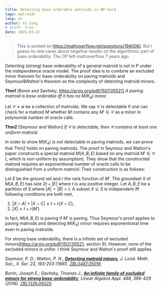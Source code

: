 ```yaml
---
title: Detecting base orderable matroids is NP-hard
tags: matroids
lang: en
author: Yu Cong
# draft: true
date: 2025-03-22
---
```


> This is posted on <https://mathoverflow.net/questions/194006/>. But I guess no one cares about negetive results on the algorithmic part of base orderability. The OP left mathoverflow 7 years ago.

Detecting (strong) base orderability of a general matroid is not in P under the independence oracle model. The proof idea is to combine an excluded minor theorem for base-orderability on paving matroids and Seymour&Walton's theorem on the complexity of detecting matroid minors.

**Thm1** [Bonin and Savitsky, https://arxiv.org/pdf/1507.05521] *A paving matroid is base orderable iff it has no $M(K_4)$ minor.*

Let $\mathscr C\not=\emptyset$ be a collection of matroids. We say $\mathscr C$ is detectable if one can check for a matroid $M$ whether $M$ contains any $M'\in\mathscr C$ as a minor in polynomial number of oracle calls.

**Thm2** [Seymour and Walton] *If $\mathscr C$ is detectable, then $\mathscr C$ contains at least one uniform matroid.*

In order to show $M(K_4)$ is not detectable in paving matroids, we can prove that Thm2 holds on paving matroids. The proof in Seymour and Walton's paper constructs a special matroid $M(A,B,E)$ based on any matroid $M'\in \mathscr C$ (, which is non-uniform by assumption). They show that the constructed matroid requires an exponentional number of oracle calls to be distinguished from a uniform matroid. Their construction is as follows:

Let $E$ be the ground set and $r$ the rank function of $M'$. 
The groundset $S$ of $M(A,B,E)$ has size $2t+|E|$ where $t$ is any positive integer. Let $A,B,E$ be a partition of $S$ where $|A|=|B|=t$.  A subset $X\subseteq S$ is independent iff following conditions are both met,

1. $|X\cap A|+|X\cap C|\le t+r(X\cap C)$,
2. $|X|\leq t+r(M')$

In fact, $M(A,B,E)$ is paving if $M'$ is paving. Thus Seymour's proof applies to paving matroids and detecting $M(K_4)$ minor requires exponentional time even in paving matroids.

For strong base orderability, there is a infinite set of excluded minors[https://arxiv.org/pdf/1507.05521, section 9]. However, none of the excluded minors is unifor. I think Seymour and Walton's proof still applies.


<cite authors="Seymour, P. D.; Walton, P. N.">_Seymour, P. D.; Walton, P. N._, [**Detecting matroid minors**](https://doi.org/10.1112/jlms/s2-2.2.193), J. Lond. Math. Soc., II. Ser. 23, 193-203 (1981). [ZBL0487.05016](https://zbmath.org/?q=an:0487.05016).</cite>

<cite authors="Bonin, Joseph E.; Savitsky, Thomas J.">_Bonin, Joseph E.; Savitsky, Thomas J._, [**An infinite family of excluded minors for strong base-orderability**](https://doi.org/10.1016/j.laa.2015.09.055), Linear Algebra Appl. 488, 396-429 (2016). [ZBL1326.05025](https://zbmath.org/?q=an:1326.05025).</cite>